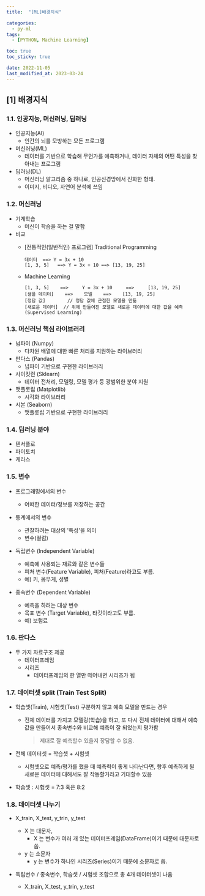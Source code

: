 ```yaml
---
title:  "[ML]배경지식" 

categories:
  - py-ml
tags:
  - [PYTHON, Machine Learning]

toc: true
toc_sticky: true

date: 2022-11-05
last_modified_at: 2023-03-24
---
```

[1] 배경지식
---
### 1.1. 인공지능, 머신러닝, 딥러닝

- 인공지능(AI)
  - 인간의 뇌를 모방하는 모든 프로그램
- 머신러닝(ML)
  - 데이터를 기반으로 학습해 무언가를 예측하거나, 데이터 자체의 어떤 특성을 찾아내는 프로그램
- 딥러닝(DL)
  - 머신러닝 알고리즘 중 하나로, 인공신경망에서 진화한 형태.
  - 이미지, 비디오, 자연어 분석에 쓰임

### 1.2. 머신러닝

- 기계학습
  - 머신이 학습을 하는 걸 말함
- 비교
  - [전통적인(일반적인) 프로그램] Traditional Programming

    ```text
    데이터  ==> Y = 3x + 10
    [1, 3, 5]   ==> Y = 3x + 10 ==> [13, 19, 25]
    ```

  - Machine Learning

    ```text
    [1, 3, 5]    ==>     Y = 3x + 10     ==>     [13, 19, 25]
    [샘플 데이터]    ==>    모델    ==>    [13, 19, 25]
    [정답 값]        // 정답 값에 근접한 모델을 만듦
    [새로운 데이터]  // 위에 만들어진 모델로 새로운 데이터에 대한 값을 예측(Supervised Learning)
    ```

### 1.3. 머신러닝 핵심 라이브러리

- 넘파이 (Numpy)
  - 다차원 배열에 대한 빠른 처리를 지원하는 라이브러리
- 판다스 (Pandas)
  - 넘파이 기반으로 구현한 라이브러리
- 사이킷런 (Sklearn)
  - 데이터 전처리, 모델링, 모델 평가 등 광범위한 분야 지원
- 맷플롯립 (Matplotlib)
  - 시각화 라이브러리
- 시본 (Seaborn)
  - 맷플롯립 기반으로 구현한 라이브러리

### 1.4. 딥러닝 분야

- 텐서플로
- 파이토치
- 케라스

### 1.5. 변수

- 프로그래밍에서의 변수
  - 어떠한 데이터/정보를 저장하는 공간

- 통계에서의 변수
  - 관찰하려는 대상의 '특성'을 의미
  - 변수(컬럼)

- 독립변수 (Independent Variable)
  - 예측에 사용되는 재료와 같은 변수들
  - 피처 변수(Feature Variable), 피처(Feature)라고도 부름.
  - 예) 키, 몸무게, 성별

- 종속변수 (Dependent Variable)
  - 예측을 하려는 대상 변수
  - 목표 변수 (Target Variable), 타깃이라고도 부름.
  - 예) 보험료

### 1.6. 판다스

- 두 가지 자료구조 제공
  - 데이터프레임
  - 시리즈
    - 데이터프레임의 한 열만 떼어내면 시리즈가 됨

### 1.7. 데이터셋 split (Train Test Split)

- 학습셋(Train), 시험셋(Test) 구분하지 않고 예측 모델을 만드는 경우
  - 전체 데이터를 가지고 모델링(학습)을 하고, 또 다시 전체 데이터에 대해서 
    예측값을 만들어서 종속변수와 비교해 예측이 잘 되었는지 평가함
    > 제대로 잘 예측할수 있을지 장담할 수 없음.

- 전체 데이터셋 = 학습셋 + 시험셋
  - 시험셋으로 예측/평가를 했을 때 예측력이 좋게 나타난다면, 향후 예측하게 될 새로운 데이터에 대해서도 잘 작동할거라고 기대할수 있음

- 학습셋 : 시험셋 = 7:3 혹은 8:2

### 1.8. 데이터셋 나누기

- X_train, X_test, y_trin, y_test
  - X 는 대문자,
    - X 는 변수가 여러 개 있는 데이터프레임(DataFrame)이기 때문에 대문자로 씀.
  - y 는 소문자
    - y 는 변수가 하나인 시리즈(Series)이기 때문에 소문자로 씀.

- 독립변수 / 종속변수, 학습셋 / 시험셋 조합으로 총 4개 데이터셋이 나옴
  - X_train, X_test, y_trin, y_test